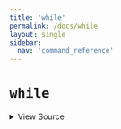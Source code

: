 ```yaml
---
title: 'while'
permalink: /docs/while
layout: single
sidebar:
  nav: 'command_reference'
---
```


# `while`



<details>
  <summary>View Source</summary>

{% highlight sh %}

!fn --shellpen-private writeDSL writeln "while $*"
!fn --shellpen-private writeDSL writeln "do"
!fn --shellpen-private contexts push "done"
{% endhighlight %}

</details>








